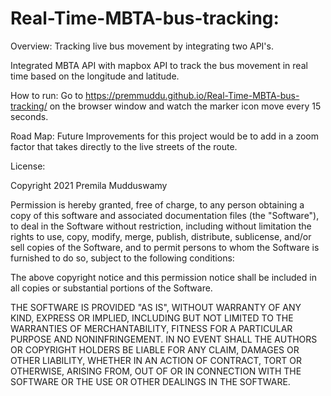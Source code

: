 # Real-Time-MBTA-bus-tracking: 

Overview: Tracking live bus movement by integrating two API's. 

Integrated MBTA API with mapbox API to track the bus movement in real time based on the longitude and latitude.  

How to run: Go to https://premmuddu.github.io/Real-Time-MBTA-bus-tracking/ on the browser window and watch the marker icon move every 15 seconds.

Road Map: Future Improvements for this project would be to add in a zoom factor that takes directly to the live streets of the route. 

License:

Copyright 2021 Premila Mudduswamy

Permission is hereby granted, free of charge, to any person obtaining a copy of this software and associated documentation files (the "Software"), to deal in the Software without restriction, including without limitation the rights to use, copy, modify, merge, publish, distribute, sublicense, and/or sell copies of the Software, and to permit persons to whom the Software is furnished to do so, subject to the following conditions:

The above copyright notice and this permission notice shall be included in all copies or substantial portions of the Software.

THE SOFTWARE IS PROVIDED "AS IS", WITHOUT WARRANTY OF ANY KIND, EXPRESS OR IMPLIED, INCLUDING BUT NOT LIMITED TO THE WARRANTIES OF MERCHANTABILITY, FITNESS FOR A PARTICULAR PURPOSE AND NONINFRINGEMENT. IN NO EVENT SHALL THE AUTHORS OR COPYRIGHT HOLDERS BE LIABLE FOR ANY CLAIM, DAMAGES OR OTHER LIABILITY, WHETHER IN AN ACTION OF CONTRACT, TORT OR OTHERWISE, ARISING FROM, OUT OF OR IN CONNECTION WITH THE SOFTWARE OR THE USE OR OTHER DEALINGS IN THE SOFTWARE.
